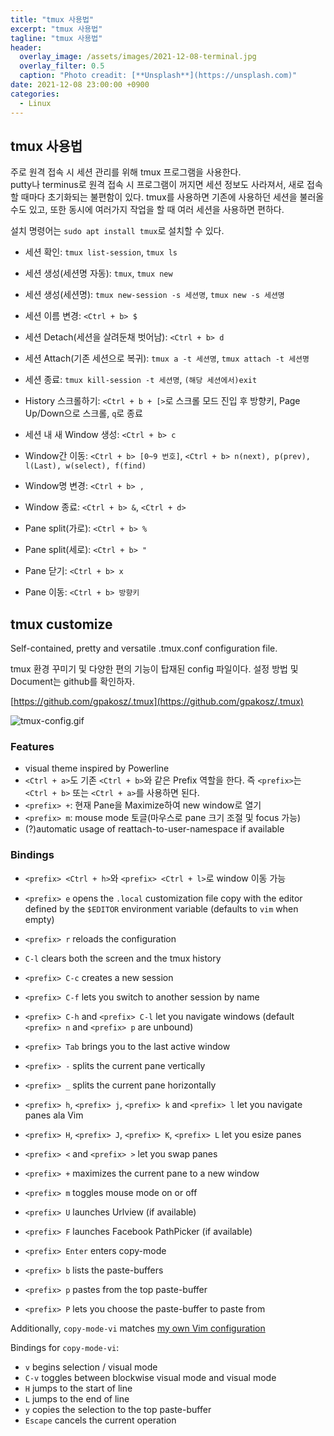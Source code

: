 ```yaml
---
title: "tmux 사용법"
excerpt: "tmux 사용법"
tagline: "tmux 사용법"
header:
  overlay_image: /assets/images/2021-12-08-terminal.jpg
  overlay_filter: 0.5
  caption: "Photo creadit: [**Unsplash**](https://unsplash.com)"
date: 2021-12-08 23:00:00 +0900
categories:
  - Linux
---
```


## tmux 사용법

주로 원격 접속 시 세션 관리를 위해 tmux 프로그램을 사용한다.  
putty나 terminus로 원격 접속 시 프로그램이 꺼지면 세션 정보도 사라져서, 새로 접속할 때마다 초기화되는 불편함이 있다.
tmux를 사용하면 기존에 사용하던 세션을 불러올 수도 있고, 또한 동시에 여러가지 작업을 할 때 여러 세션을 사용하면 편하다.

설치 명령어는 `sudo apt install tmux`로 설치할 수 있다.

- 세션 확인: `tmux list-session`, `tmux ls`
- 세션 생성(세션명 자동): `tmux`, `tmux new`
- 세션 생성(세션명): `tmux new-session -s 세션명`, `tmux new -s 세션명`
- 세션 이름 변경: `<Ctrl + b> $`
- 세션 Detach(세션을 살려둔채 벗어남): `<Ctrl + b> d`
- 세션 Attach(기존 세션으로 복귀): `tmux a -t 세션명`, `tmux attach -t 세션명`
- 세션 종료: `tmux kill-session -t 세션명`, `(해당 세션에서)exit`
- History 스크롤하기: `<Ctrl + b + [>`로 스크롤 모드 진입 후 방향키, Page Up/Down으로 스크롤, `q`로 종료

- 세션 내 새 Window 생성: `<Ctrl + b> c`
- Window간 이동: `<Ctrl + b> [0~9 번호]`, `<Ctrl + b> n(next), p(prev), l(Last), w(select), f(find)`
- Window명 변경: `<Ctrl + b> ,`
- Window 종료: `<Ctrl + b> &`, `<Ctrl + d>`

- Pane split(가로): `<Ctrl + b> %`
- Pane split(세로): `<Ctrl + b> "`
- Pane 닫기: `<Ctrl + b> x`
- Pane 이동: `<Ctrl + b> 방향키`

## tmux customize

Self-contained, pretty and versatile .tmux.conf configuration file.

tmux 환경 꾸미기 및 다양한 편의 기능이 탑재된 config 파일이다. 설정 방법 및 Document는 github를 확인하자.

[https://github.com/gpakosz/.tmux](https://github.com/gpakosz/.tmux)

![tmux-config.gif]({{site.url}}/assets/images/tmux-config.gif)

### Features

- visual theme inspired by Powerline
- `<Ctrl + a>`도 기존 `<Ctrl + b>`와 같은 Prefix 역할을 한다. 즉 `<prefix>`는 `<Ctrl + b>` 또는 `<Ctrl + a>`를 사용하면 된다.
- `<prefix> +`: 현재 Pane을 Maximize하여 new window로 열기
- `<prefix> m`: mouse mode 토글(마우스로 pane 크기 조절 및 focus 가능)
- (?)automatic usage of reattach-to-user-namespace if available

### Bindings

- `<prefix> <Ctrl + h>`와 `<prefix> <Ctrl + l>`로 window 이동 가능

- `<prefix> e` opens the `.local` customization file copy with the editor
   defined by the `$EDITOR` environment variable (defaults to `vim` when empty)
- `<prefix> r` reloads the configuration
- `C-l` clears both the screen and the tmux history

- `<prefix> C-c` creates a new session
- `<prefix> C-f` lets you switch to another session by name

- `<prefix> C-h` and `<prefix> C-l` let you navigate windows (default
  `<prefix> n` and `<prefix> p` are unbound)
- `<prefix> Tab` brings you to the last active window

- `<prefix> -` splits the current pane vertically
- `<prefix> _` splits the current pane horizontally
- `<prefix> h`, `<prefix> j`, `<prefix> k` and `<prefix> l` let you navigate
   panes ala Vim
- `<prefix> H`, `<prefix> J`, `<prefix> K`, `<prefix> L` let you esize panes
- `<prefix> <` and `<prefix> >` let you swap panes
- `<prefix> +` maximizes the current pane to a new window

- `<prefix> m` toggles mouse mode on or off

- `<prefix> U` launches Urlview (if available)
- `<prefix> F` launches Facebook PathPicker (if available)

- `<prefix> Enter` enters copy-mode
- `<prefix> b` lists the paste-buffers
- `<prefix> p` pastes from the top paste-buffer
- `<prefix> P` lets you choose the paste-buffer to paste from

Additionally, `copy-mode-vi` matches [my own Vim configuration][]

[my own Vim configuration]: https://github.com/gpakosz/.vim.git

Bindings for `copy-mode-vi`:

- `v` begins selection / visual mode
- `C-v` toggles between blockwise visual mode and visual mode
- `H` jumps to the start of line
- `L` jumps to the end of line
- `y` copies the selection to the top paste-buffer
- `Escape` cancels the current operation